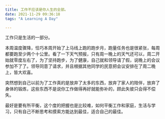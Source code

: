 ```yaml
---
title: 工作不应该是你人生的全部。
date: 2021-11-29 09:36:18
tags: "A Learning A Day"

---
```


工作只是生活的一部分。

<!--more-->

本周温度骤降，恰巧本周开始了上马线上跑的跑步月，跑量任务也是很紧张，每周都要跑至少两个十公里。看了一下天气预报，只有周一晚上的天气还可以，周二开始就零度左右了，为了坚持跑步，为了健康，自己就和领导请了假，说晚上的会议参加不了了。领导同意了请求，并且根据其他同学的民意把会议安排在了周二晚上，皆大欢喜。

突然想到自己以前为了工作真的是放弃了太多的东西，放弃了家人的陪伴，放弃了身体的锻炼，这些东西不是说你工作做得再好就能弥补的，顾此失彼只会得不偿失。

最好是要有所平衡，这个度的把握也是比较难，如何平衡工作和家庭，生活与学习，只有自己不断思考和摸索方能达到最佳，适合自己的最佳。